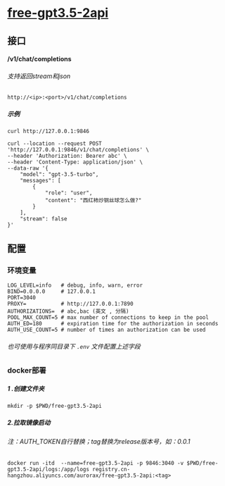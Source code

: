 # [free-gpt3.5-2api](https://github.com/aurorax-neo/free-gpt3.5-2api)

## 接口

#### /v1/chat/completions

###### 支持返回stream和json

```
http://<ip>:<port>/v1/chat/completions
```

##### 示例

```
curl http://127.0.0.1:9846
```

```
curl --location --request POST 'http://127.0.0.1:9846/v1/chat/completions' \
--header 'Authorization: Bearer abc' \
--header 'Content-Type: application/json' \
--data-raw '{
    "model": "gpt-3.5-turbo",
    "messages": [
        {
            "role": "user",
            "content": "西红柿炒钢丝球怎么做?"
        }
    ],
    "stream": false
}'
```

## 配置

### 环境变量

```
LOG_LEVEL=info   # debug, info, warn, error
BIND=0.0.0.0     # 127.0.0.1
PORT=3040
PROXY=			 # http://127.0.0.1:7890
AUTHORIZATIONS=  # abc,bac (英文 , 分隔)
POOL_MAX_COUNT=5 # max number of connections to keep in the pool
AUTH_ED=180      # expiration time for the authorization in seconds
AUTH_USE_COUNT=5 # number of times an authorization can be used
```

###### 也可使用与程序同目录下 `.env` 文件配置上述字段


### docker部署

##### 1 .创建文件夹

```
mkdir -p $PWD/free-gpt3.5-2api
```

##### 2.拉取镜像启动

###### 注：AUTH_TOKEN自行替换；tag替换为release版本号，如：0.0.1

```
docker run -itd  --name=free-gpt3.5-2api -p 9846:3040 -v $PWD/free-gpt3.5-2api/logs:/app/logs registry.cn-hangzhou.aliyuncs.com/aurorax/free-gpt3.5-2api:<tag>
```


